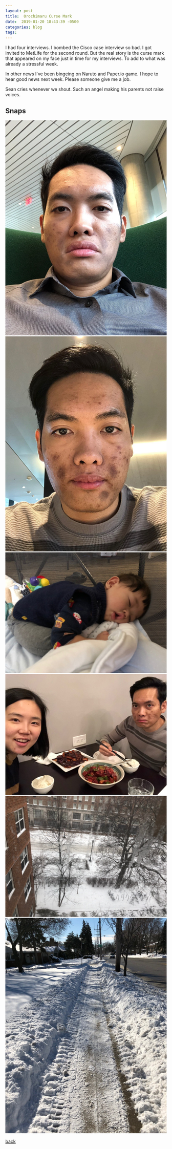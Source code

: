 ```yaml
---
layout: post
title:  Orochimaru Curse Mark
date:  2019-01-20 18:43:39 -0500
categories: blog 
tags: 
---
```


I had four interviews. I bombed the Cisco case interview so bad. I got invited to MetLife for the second round. But the real story is the curse mark that appeared on my face just in time for my interviews. To add to what was already a stressful week.

In other news I've been bingeing on Naruto and Paper.io game. I hope to hear good news next week. Please someone give me a job.

Sean cries whenever we shout. Such an angel making his parents not raise voices.

## Snaps

![](/assets/img/1901/20190116-whatluck.jpg ".")
![](/assets/img/1901/20190117-perfecttiming.jpg ".")
![](/assets/img/1901/20190118-penguin.jpg ".")
![](/assets/img/1901/20190119-chinesefood.jpg ".")
![](/assets/img/1901/20190119-midwestwinter.jpg ".")
![](/assets/img/1901/20190120-allthesnow.jpg ".")

[back](/blog)
